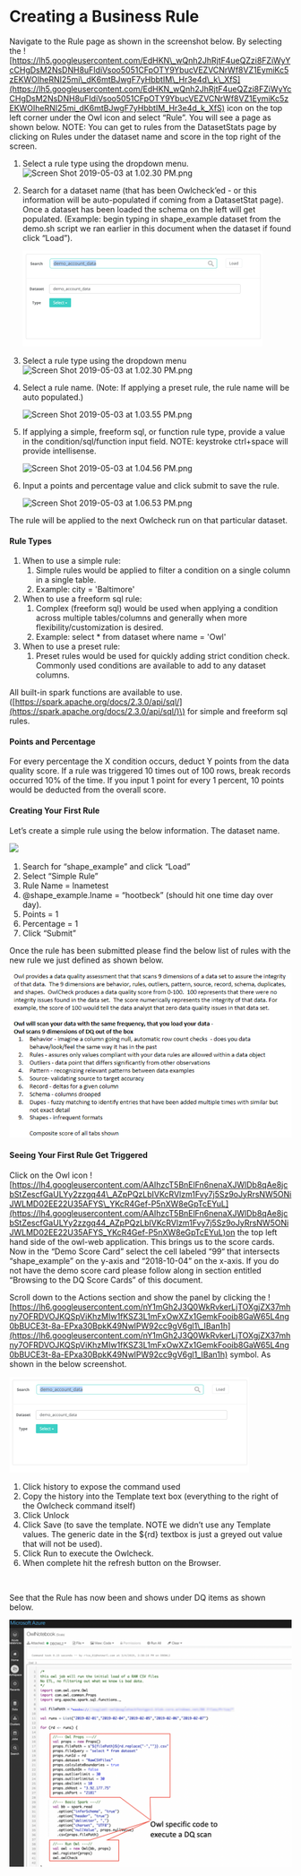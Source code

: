 # Creating a Business Rule

Navigate to the Rule page as shown in the screenshot below. By selecting the ![https://lh5.googleusercontent.com/EdHKN\_wQnh2JhRjtF4ueQZzi8FZiWyYcCHgDsM2NsDNH8uFIdiVsoo5051CFpOTY9YbucVEZVCNrWf8VZ1EymiKc5zEKWOIheRNI25mi\_dK6mtBJwgF7yHbbtIM\_Hr3e4d\_k\_XfS](https://lh5.googleusercontent.com/EdHKN_wQnh2JhRjtF4ueQZzi8FZiWyYcCHgDsM2NsDNH8uFIdiVsoo5051CFpOTY9YbucVEZVCNrWf8VZ1EymiKc5zEKWOIheRNI25mi_dK6mtBJwgF7yHbbtIM_Hr3e4d_k_XfS) icon on the top left corner under the Owl icon and select “Rule”. You will see a page as shown below. NOTE: You can get to rules from the DatasetStats page by clicking on Rules under the dataset name and score in the top right of the screen.‌

1. Select a rule type using the dropdown menu.                                                                ![Screen Shot 2019-05-03 at 1.02.30 PM.png](http://18.204.201.140:8080/xwiki/bin/download/Documentation/Admin%20Guide/Rules/WebHome/Screen%20Shot%202019-05-03%20at%201.02.30%20PM.png?width=530&height=366)
2. Search for a dataset name \(that has been Owlcheck’ed - or this information will be auto-populated if coming from a DatasetStat page\). Once a dataset has been loaded the schema on the left will get populated. \(Example: begin typing in shape\_example dataset from the demo.sh script we ran earlier in this document when the dataset if found click “Load”\). 

   ![](../../.gitbook/assets/image%20%2816%29.png)

3. Select a rule type using the dropdown menu                                             ![Screen Shot 2019-05-03 at 1.02.30 PM.png](http://18.204.201.140:8080/xwiki/bin/download/Documentation/Admin%20Guide/Rules/WebHome/Screen%20Shot%202019-05-03%20at%201.02.30%20PM.png?width=530&height=366)
4. Select a rule name. \(Note: If applying a preset rule, the rule name will be auto populated.\)

   ​![Screen Shot 2019-05-03 at 1.03.55 PM.png](http://18.204.201.140:8080/xwiki/bin/download/Documentation/Admin%20Guide/Rules/WebHome/Screen%20Shot%202019-05-03%20at%201.03.55%20PM.png?width=487&height=188)​

5. If applying a simple, freeform sql, or function rule type, provide a value in the condition/sql/function input field. NOTE: keystroke ctrl+space will provide intellisense.

   ​![Screen Shot 2019-05-03 at 1.04.56 PM.png](http://18.204.201.140:8080/xwiki/bin/download/Documentation/Admin%20Guide/Rules/WebHome/Screen%20Shot%202019-05-03%20at%201.04.56%20PM.png?width=637&height=224)​

6. Input a points and percentage value and click submit to save the rule.

   ​![Screen Shot 2019-05-03 at 1.06.53 PM.png](http://18.204.201.140:8080/xwiki/bin/download/Documentation/Admin%20Guide/Rules/WebHome/Screen%20Shot%202019-05-03%20at%201.06.53%20PM.png?width=459&height=222)​

‌The rule will be applied to the next Owlcheck run on that particular dataset.‌

#### **Rule Types** <a id="HRuleTypes"></a>

1. When to use a simple rule:
   1. Simple rules would be applied to filter a condition on a single column in a single table.
   2. Example: city = 'Baltimore'
2. When to use a freeform sql rule:
   1. ​Complex \(freeform sql\) would be used when applying a condition across multiple tables/columns and generally when more flexibility/customization is desired.
   2. ​Example: select \* from dataset where name = 'Owl'
3. When to use a preset rule:
   1. Preset rules would be used for quickly adding strict condition check. Commonly used conditions are available to add to any dataset columns.‌

All built-in spark functions are available to use. \([https://spark.apache.org/docs/2.3.0/api/sql/](https://spark.apache.org/docs/2.3.0/api/sql/)\) for simple and freeform sql rules.‌

#### **Points and Percentage** <a id="HPointsandPercentage"></a>

For every percentage the X condition occurs, deduct Y points from the data quality score. If a rule was triggered 10 times out of 100 rows, break records occurred 10% of the time. If you input 1 point for every 1 percent, 10 points would be deducted from the overall score.‌

#### **Creating Your First Rule** <a id="HCreatingYourFirstRule"></a>

Let’s create a simple rule using the below information. The dataset name.

![](http://18.204.201.140:8080/xwiki/bin/download/Documentation/Admin%20Guide/Rules/WebHome/Screen%20Shot%202019-05-07%20at%2010.19.28%20AM.png?width=544&height=249)

1. Search for “shape\_example” and click “Load”
2. Select “Simple Rule”
3. Rule Name = lnametest
4. @shape\_example.lname = “hootbeck” \(should hit one time day over day\).
5. Points = 1
6. Percentage = 1
7. Click “Submit”

Once the rule has been submitted please find the below list of rules with the new rule we just defined as shown below.

![](../../.gitbook/assets/image%20%2826%29.png)

#### **Seeing Your First Rule Get Triggered** <a id="HSeeingYourFirstRuleGetTriggered"></a>

‌Click on the Owl icon ![https://lh4.googleusercontent.com/AAIhzcT5BnElFn6nenaXJWlDb8qAe8jcbStZescfGaULYy2zzgq44\_AZpPQzLbIVKcRVlzm1Fvy7j5Sz9oJyRrsNW5ONiJWLMD02EE22U35AFYS\_YKcR4Gef-P5nXW8eGpTcEYuL](https://lh4.googleusercontent.com/AAIhzcT5BnElFn6nenaXJWlDb8qAe8jcbStZescfGaULYy2zzgq44_AZpPQzLbIVKcRVlzm1Fvy7j5Sz9oJyRrsNW5ONiJWLMD02EE22U35AFYS_YKcR4Gef-P5nXW8eGpTcEYuL)on the top left hand side of the owl-web application. This brings us to the score cards. Now in the “Demo Score Card” select the cell labeled “99“ that intersects “shape\_example” on the y-axis and “2018-10-04” on the x-axis. If you do not have the demo score card please follow along in section entitled “Browsing to the DQ Score Cards” of this document.‌

Scroll down to the Actions section and show the panel by clicking the ![https://lh6.googleusercontent.com/nY1mGh2J3Q0WkRvkerLjTOXgjZX37mhny7OFRDVOJKQSpViKhzMIw1fKSZ3L1mFxOwXZx1GemkFooib8GaW65L4ng0bBUCE3t-8a-EPxa30BpkK49NwlPW92cc9gV6gl1\_IBan1h](https://lh6.googleusercontent.com/nY1mGh2J3Q0WkRvkerLjTOXgjZX37mhny7OFRDVOJKQSpViKhzMIw1fKSZ3L1mFxOwXZx1GemkFooib8GaW65L4ng0bBUCE3t-8a-EPxa30BpkK49NwlPW92cc9gV6gl1_IBan1h) symbol. As shown in the below screenshot.

![](../../.gitbook/assets/image%20%288%29.png)

1. Click history to expose the command used
2. Copy the history into the Template text box \(everything to the right of the Owlcheck command itself\)
3. Click Unlock
4. Click Save \(to save the template. NOTE we didn’t use any Template values. The generic date in the ${rd} textbox is just a greyed out value that will not be used\).
5. Click Run to execute the Owlcheck.
6. When complete hit the refresh button on the Browser.

‌

See that the Rule has now been and shows under DQ items as shown below.

![](../../.gitbook/assets/image%20%2819%29.png)

